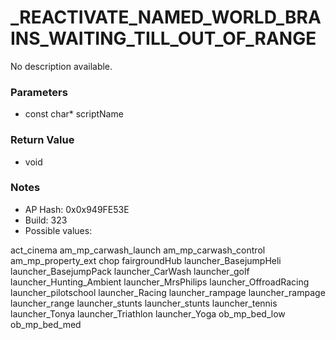 # _REACTIVATE_NAMED_WORLD_BRAINS_WAITING_TILL_OUT_OF_RANGE

No description available.

### Parameters
* const char* scriptName

### Return Value
* void

### Notes
* AP Hash: 0x0x949FE53E
* Build: 323
* Possible values:

act_cinema
am_mp_carwash_launch
am_mp_carwash_control
am_mp_property_ext
chop
fairgroundHub
launcher_BasejumpHeli
launcher_BasejumpPack
launcher_CarWash
launcher_golf
launcher_Hunting_Ambient
launcher_MrsPhilips
launcher_OffroadRacing
launcher_pilotschool
launcher_Racing
launcher_rampage
launcher_rampage
launcher_range
launcher_stunts
launcher_stunts
launcher_tennis
launcher_Tonya
launcher_Triathlon
launcher_Yoga
ob_mp_bed_low
ob_mp_bed_med

